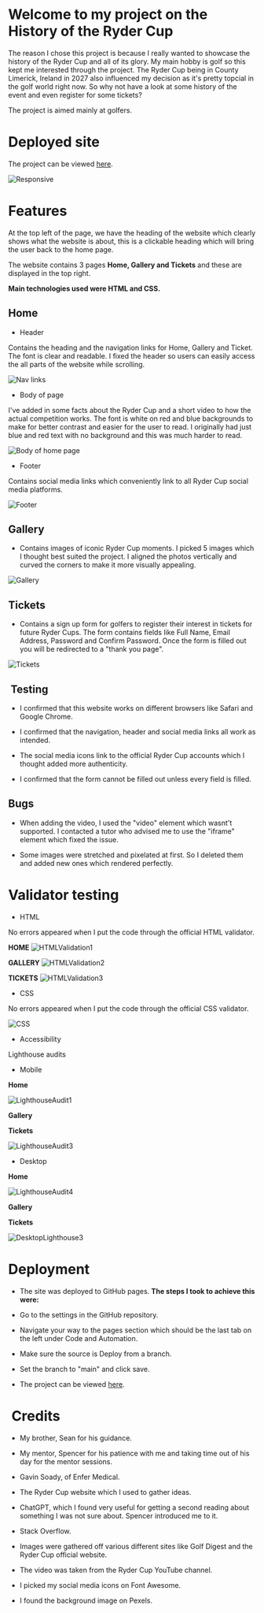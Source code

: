 # Welcome to my project on the History of the Ryder Cup

The reason I chose this project is because I really wanted to showcase the history of the Ryder Cup and all of its glory. My main hobby is golf so this kept me interested through the project. The Ryder Cup being in County Limerick, Ireland in 2027 also influenced my decision as it's pretty topcial in the golf world right now. So why not have a look at some history of the event and even register for some tickets?

The project is aimed mainly at golfers.

# Deployed site

The project can be viewed [here](https://drennan98.github.io/History-of-the-Ryder-Cup/).

![Responsive](assets/images/responsivescreenshot.png)

# Features

At the top left of the page, we have the heading of the website which clearly shows what the website is about, this is a clickable heading which will bring the user back to the home page.

The website contains 3 pages **Home, Gallery and Tickets** and these are displayed in the top right.

**Main technologies used were HTML and CSS.**

## Home

- Header

Contains the heading and the navigation links for Home, Gallery and Ticket. The font is clear and readable. I fixed the header so users can easily access the all parts of the website while scrolling.

![Nav links](assets/images/screenshot1navlinks.png)

- Body of page

I've added in some facts about the Ryder Cup and a short video to how the actual competition works. The font is white on red and blue backgrounds to make for better contrast and easier for the user to read. I originally had just blue and red text with no background and this was much harder to read.

![Body of home page](assets/images/updatedsbodyscreenshot.png)

- Footer

Contains social media links which conveniently link to all Ryder Cup social media platforms.

![Footer](assets/images/screenshot3footer.png)

## Gallery

- Contains images of iconic Ryder Cup moments. I picked 5 images which I thought best suited the project.
  I aligned the photos vertically and curved the corners to make it more visually appealing.

![Gallery](assets/images/screenshot4gallery.png)

## Tickets

- Contains a sign up form for golfers to register their interest in tickets for future Ryder Cups. The form contains fields like Full Name, Email Address, Password and Confirm Password. Once the form is filled out you will be redirected to a "thank you page".

![Tickets](assets/images/screenshot5tickets.png)

##  Testing

- I confirmed that this website works on different browsers like Safari and Google Chrome.

- I confirmed that the navigation, header and social media links all work as intended.

- The social media icons link to the official Ryder Cup accounts which I thought added more authenticity.

- I confirmed that the form cannot be filled out unless every field is filled.

## Bugs

- When adding the video, I used the "video" element which wasnt't supported. I contacted a tutor who advised me to use the "iframe" element which fixed the issue.

- Some images were stretched and pixelated at first. So I deleted them and added new ones which rendered perfectly.

# Validator testing

- HTML

No errors appeared when I put the code through the official HTML validator.

**HOME**
![HTMLValidation1](assets/images/screenshot7htmlvalidation.png)

**GALLERY**
![HTMLValidation2](assets/images/screenshot8galleryhtmlvalidation.png)

**TICKETS**
![HTMLValidation3](assets/images/screenshot9ticketshtmlvalidation.png)

- CSS

No errors appeared when I put the code through the official CSS validator.

![CSS](assets/images/screenshot6cssvalidation.png)

- Accessibility

Lighthouse audits

- Mobile 

**Home** 

![LighthouseAudit1](assets/images/mobilelighthouse1.png)

**Gallery** 

**Tickets** 

![LighthouseAudit3](assets/images/mobilelighthouse3.png)

- Desktop 

**Home** 

![LighthouseAudit4](assets/images/desktoplighthouse1.png)

**Gallery** 

**Tickets** 

![DesktopLighthouse3](assets/images/desktoplighthouse3.png)

# Deployment

- The site was deployed to GitHub pages. **The steps I took to achieve this were:**

- Go to the settings in the GitHub repository.

- Navigate your way to the pages section which should be the last tab on the left under Code and Automation.

- Make sure the source is Deploy from a branch.

- Set the branch to "main" and click save.

- The project can be viewed [here](https://drennan98.github.io/History-of-the-Ryder-Cup/).

#  Credits

- My brother, Sean for his guidance.

- My mentor, Spencer for his patience with me and taking time out of his day for the mentor sessions.

- Gavin Soady, of Enfer Medical.

- The Ryder Cup website which I used to gather ideas.

- ChatGPT, which I found very useful for getting a second reading about something I was not sure about. Spencer introduced me to it.

- Stack Overflow.

- Images were gathered off various different sites like Golf Digest and the Ryder Cup official website.

- The video was taken from the Ryder Cup YouTube channel.

- I picked my social media icons on Font Awesome.

- I found the background image on Pexels.
